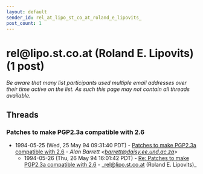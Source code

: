 ```yaml
---
layout: default
sender_id: rel_at_lipo_st_co_at_roland_e_lipovits_
post_count: 1
---
```


# rel<span>@</span>lipo.st.co.at (Roland E. Lipovits) (1 post)

_Be aware that many list participants used multiple email addresses over their time active on the list. As such this page may not contain all threads available._

## Threads

### Patches to make PGP2.3a compatible with 2.6
+ 1994-05-25 (Wed, 25 May 94 09:31:40 PDT) - [Patches to make PGP2.3a compatible with 2.6](/archive/1994/05/505e4dca8e123ead39b7e79d4b5ae8d9967afc217ee7667aa1c31831d4537d33) - _Alan Barrett \<barrett@daisy.ee.und.ac.za\>_
  + 1994-05-26 (Thu, 26 May 94 16:01:42 PDT) - [Re: Patches to make PGP2.3a compatible with 2.6](/archive/1994/05/22cde619f315b66d8b11364d8542a6a70dad544d25cab1597124cc152d20f232) - _rel@lipo.st.co.at (Roland E. Lipovits)_

